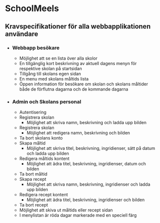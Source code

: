# SchoolMeels
## Kravspecifikationer för alla webbapplikationen användare


* ### Webbapp besökare
    * Möjlighet att se en lista över alla skolor
    * En tillgänglig kort beskrivning av aktuell dagens menyn för respektive skolan på startsidan
    * Tillgång till skolans egen sidan
    * En menu med skolans måltids lista
    * Öppen information för besökare om skolan och skolans måltider både de förflutna dagarna och de kommande dagarna

* ### Admin och Skolans personal
    * Autentisering
    * Registrera skolan
        * Möjlighet att skriva namn, beskrivning och ladda upp bilden 
    * Registrera skolan
        * Möjlighet att redigera namn, beskrivning och bilden 
    * Ta bort skolans konto
    * Skapa måltid
        * Möjlighet att skriva titel, beskrivning, ingridienser, sätt på datum och ladda upp bilden 
    * Redigera måltids kontent
        * Möjlighet att ädra titel, beskrivning, ingridienser, datum och bilden 
    * Ta bort måltid
    * Skapa recept
        * Möjlighet att skriva namn, beskrivning, ingridienser och ladda upp bilden 
    * Redigera recept kontent
        * Möjlighet att ädra titel, beskrivning, ingridienser och bilden 
    * Ta bort recept
    * Möjlighet att skiva ut måltids eller recept sidan
    * I menylistan är röda dagar markerade med en speciell färg